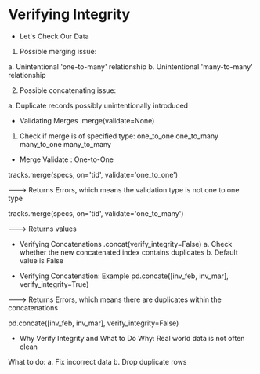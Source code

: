 
# Verifying Integrity

- Let's Check Our Data
1. Possible merging issue:

a. Unintentional 'one-to-many' relationship
b. Unintentional 'many-to-many' relationship

2. Possible concatenating issue:

a. Duplicate records possibly unintentionally introduced

- Validating Merges
.merge(validate=None)
1. Check if merge is of specified type:
one_to_one
one_to_many
many_to_one
many_to_many

- Merge Validate : One-to-One

tracks.merge(specs, on='tid', validate='one_to_one')

---> Returns Errors, which means the validation type is not one to one type

tracks.merge(specs, on='tid', validate='one_to_many')

---> Returns values

- Verifying Concatenations
.concat(verify_integrity=False)
a. Check whether the new concatenated index contains duplicates
b. Default value is False

- Verifying Concatenation: Example
pd.concate([inv_feb, inv_mar], verify_integrity=True)

---> Returns Errors, which means there are duplicates within the concatenations

pd.concate([inv_feb, inv_mar], verify_integrity=False)

- Why Verify Integrity and What to Do
Why:
Real world data is not often clean

What to do:
a. Fix incorrect data
b. Drop duplicate rows





